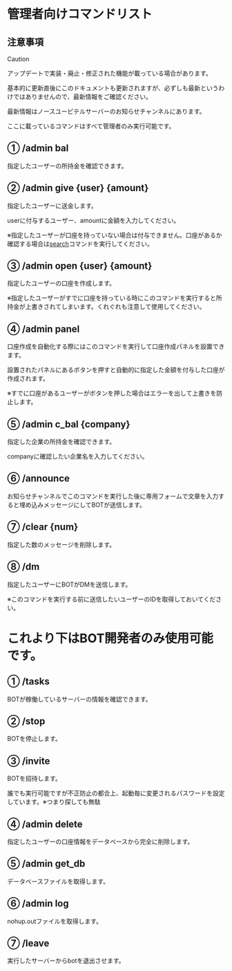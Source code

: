 # 管理者向けコマンドリスト

## 注意事項
> [!CAUTION]
> アップデートで実装・廃止・修正された機能が載っている場合があります。
>
> 基本的に更新直後にこのドキュメントも更新されますが、必ずしも最新というわけではありませんので、最新情報をご確認ください。
>
> 最新情報はノースユーピテルサーバーのお知らせチャンネルにあります。
>
> ここに載っているコマンドはすべて管理者のみ実行可能です。

## ① /admin bal

指定したユーザーの所持金を確認できます。


## ② /admin give \{user\} \{amount\}

指定したユーザーに送金します。

userに付与するユーザー、amountに金額を入力してください。

※指定したユーザーが口座を持っていない場合は付与できません。口座があるか確認する場合は[search](https://github.com/Quantum8060-org/North-Jupiter-BOT-docs/blob/main/docs/COMMANDS.md#-search-user)コマンドを実行してください。


## ③ /admin open \{user\} \{amount\}
指定したユーザーの口座を作成します。

※指定したユーザーがすでに口座を持っている時にこのコマンドを実行すると所持金が上書きされてしまいます。くれぐれも注意して使用してください。


## ④ /admin panel
口座作成を自動化する際にはこのコマンドを実行して口座作成パネルを設置できます。

設置されたパネルにあるボタンを押すと自動的に指定した金額を付与した口座が作成されます。

※すでに口座があるユーザーがボタンを押した場合はエラーを出して上書きを防止します。


## ⑤ /admin c_bal \{company\}
指定した企業の所持金を確認できます。

companyに確認したい企業名を入力してください。


## ⑥ /announce
お知らせチャンネルでこのコマンドを実行した後に専用フォームで文章を入力すると埋め込みメッセージにしてBOTが送信します。


## ⑦ /clear \{num\}
指定した数のメッセージを削除します。


## ⑧ /dm
指定したユーザーにBOTがDMを送信します。

※このコマンドを実行する前に送信したいユーザーのIDを取得しておいてください。


# これより下はBOT開発者のみ使用可能です。

## ① /tasks
BOTが稼働しているサーバーの情報を確認できます。


## ② /stop
BOTを停止します。


## ③ /invite
BOTを招待します。

誰でも実行可能ですが不正防止の都合上、起動毎に変更されるパスワードを設定しています。※つまり探しても無駄


## ④ /admin delete
指定したユーザーの口座情報をデータベースから完全に削除します。


## ⑤ /admin get_db
データベースファイルを取得します。


## ⑥ /admin log
nohup.outファイルを取得します。


## ⑦ /leave
実行したサーバーからbotを退出させます。
